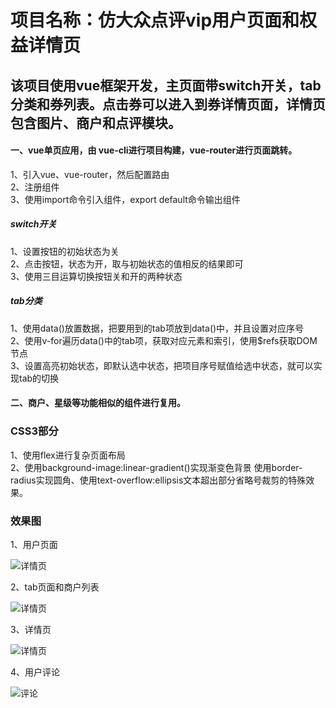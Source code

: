 # 项目名称：仿大众点评vip用户页面和权益详情页

## 该项目使用vue框架开发，主页面带switch开关，tab分类和券列表。点击券可以进入到券详情页面，详情页包含图片、商户和点评模块。

#### 一、vue单页应用，由 vue-cli进行项目构建，vue-router进行页面跳转。
1、引入vue、vue-router，然后配置路由  
2、注册组件  
3、使用import命令引入组件，export default命令输出组件   
##### switch开关
1、设置按钮的初始状态为关  
2、点击按钮，状态为开，取与初始状态的值相反的结果即可  
3、使用三目运算切换按钮关和开的两种状态
##### tab分类
1、使用data()放置数据，把要用到的tab项放到data()中，并且设置对应序号  
2、使用v-for遍历data()中的tab项，获取对应元素和索引，使用$refs获取DOM节点  
3、设置高亮初始状态，即默认选中状态，把项目序号赋值给选中状态，就可以实现tab的切换
#### 二、商户、星级等功能相似的组件进行复用。

### CSS3部分
1、使用flex进行复杂页面布局  
2、使用background-image:linear-gradient()实现渐变色背景  使用border-radius实现圆角、使用text-overflow:ellipsis文本超出部分省略号裁剪的特殊效果。

### 效果图 
1、用户页面  

![详情页](https://github.com/rrbetsy/vip-right-web/blob/master/images/vip-right-index.jpg?raw=true)

2、tab页面和商户列表   

![详情页](https://github.com/rrbetsy/vip-right-web/blob/master/images/vip-right-tab.jpg?raw=true)

3、详情页  

![详情页](https://github.com/rrbetsy/vip-right-web/blob/master/images/vip-right-detail.jpg?raw=true)

4、用户评论  

![评论](https://github.com/rrbetsy/vip-right-web/blob/master/images/vip-right-review.jpg?raw=true)